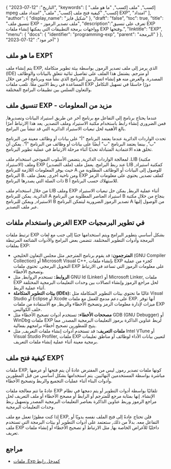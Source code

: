 {
"التاريخ": "12-07-2023",
  "keywords": [
"إكسب",
"ملف إكسب",
"ما هو ملف mpeg إكسب",
"كيفية فتح ملف إكسب",
"ملف",
"امتداد ملف EXP",
"امتداد"
],
  "author": {
"display_name": "شكيل فايز"
},
"draft": "false",
"toc": true,
"title": "تنسيق ملف EXP - ملف تصدير الرموز",
  "description":"تعرف على تنسيق EXP وواجهات برمجة التطبيقات التي يمكنها إنشاء ملفات EXP وفتحها.",
"linktitle": "EXP",
  "menu": {
    "docs": {
      "identifier": "programming-exp",
"parent": "البرمجة"
}
},
"آخر مود": "12-07-2023"
}

## ما هو ملف EXP؟

يتم إنشاء ملف EXP, الذي يرمز إلى ملف تصدير الرموز, بواسطة بيئة تطوير متكاملة (IDE) أو مترجم. يشتمل هذا الملف على تفاصيل ثنائية تتعلق بالبيانات والوظائف المصدرة. والغرض منه هو إنشاء اتصال بين البرنامج الذي نشأ منه وبرنامج آخر من خلال المساعدة في ربط الاثنين معًا. تلعب ملفات EXP دورًا حاسمًا في تسهيل التكامل والتعاون السلس بين تطبيقات البرامج المختلفة.

## تنسيق ملف EXP - مزيد من المعلومات

عندما يحتاج برنامج إلى التفاعل مع برنامج آخر عن طريق استيراد البيانات وتصديرها, فمن الضروري إنشاء رابط باستخدام مكتبة الاستيراد وملف التصدير. يعد هذا الارتباط أمرًا بالغ الأهمية لحل تبعيات الاستيراد الدائرية التي قد تنشأ بين البرامج.

تحدث الواردات الدائرية عندما يعتمد البرنامج "أ" على بيانات أو وظائف معينة من البرنامج "ب", بينما يعتمد البرنامج "ب" أيضًا على بيانات أو وظائف من البرنامج "أ". يمكن أن تخلق هذه الاعتمادية المتبادلة تحديًا أثناء مرحلة الارتباط في عملية تطوير البرنامج.

لمعالجة الواردات الدائرية, يتضمن الأسلوب النموذجي استخدام ملف .LIB (مكتبة الاستيراد) وملف EXP (ملف التصدير) عند ربط البرامج. يعمل ملف LIB كمكتبة استيراد, حيث يوفر المعلومات اللازمة للبرنامج A للوصول إلى البيانات أو الوظائف المطلوبة من البرنامج B. ومن ناحية أخرى, يعمل ملف EXP كملف تصدير, يحتوي على معلومات الرمز ذات الصلة التي يصدرها البرنامج B للاستهلاك حسب البرنامج أ.

من خلال استخدام ملف LIB وملف EXP أثناء عملية الربط, يمكن حل تبعيات الاستيراد الدائرية. يمكن للبرنامج A استيراد العناصر المطلوبة من البرنامج B بنجاح من خلال مكتبة الاستيراد, ويمكن للبرنامج B تصدير الرموز الضرورية ليتمكن البرنامج A من الوصول إليها عبر ملف التصدير.

## الغرض واستخدام ملفات EXP في تطوير البرمجيات

ترتبط ملفات EXP بشكل أساسي بتطوير البرامج ويتم استخدامها جنبًا إلى جنب مع لغات البرمجة وأدوات التطوير المختلفة. تتضمن بعض البرامج والأدوات الشائعة المرتبطة بملفات EXP:

- **المترجمون:** قد يقوم برنامج المترجم, مثل مجلس التعاون الخليجي (GNU Compiler Collection) أو Microsoft Visual C++, بإنشاء ملفات EXP كجزء من عملية التحويل البرمجي. تحتوي ملفات EXP على معلومات الرموز التي تساعد في الارتباط وتصحيح الأخطاء.
- **الروابط:** تستخدم الروابط, مثل GNU ld (Linker) أو Microsoft Linker, ملفات EXP لحل مراجع الرموز وإنشاء اتصالات بين وحدات التعليمات البرمجية المختلفة أثناء عملية الربط.
- **بيئات التطوير المتكاملة (IDEs):** غالبًا ما تحتوي بيئات التطوير المتكاملة مثل Visual Studio أو Eclipse أو Xcode على دعم مدمج للعمل مع ملفات EXP. أنها توفر ميزات لإدارة معلومات الرمز وتصحيح الأخطاء والربط, مع الاستفادة من ملفات EXP خلف الكواليس.
- **مصححات الأخطاء:** تستخدم أدوات تصحيح الأخطاء مثل GDB (GNU Debugger) أو WinDbg ملفات EXP لربط عناوين الذاكرة برموز التعليمات البرمجية المصدر, مما يتيح للمطورين تصحيح أخطاء برامجهم بفعالية.
- **ملفات التعريف:** قد تستخدم أدوات إنشاء ملفات التعريف, مثل Intel VTune أو Visual Studio Profiler, ملفات EXP لتعيين بيانات الأداء لوظائف أو مناطق تعليمات برمجية معينة أثناء عملية إنشاء ملفات التعريف.

## كيفية فتح ملف EXP؟

ملفات EXP, كونها ملفات تصدير رموز, ليس من المفترض عادةً أن يتم فتحها أو عرضها مباشرة بواسطة المستخدمين النهائيين. يتم استخدامها بشكل أساسي من قبل المطورين وأدوات البناء أثناء عمليات التجميع والربط وتصحيح الأخطاء.

عادةً ما تتم معالجة ملفات EXP تلقائيًا بواسطة أدوات التطوير أو يتم دمجها في نظام الإنشاء. إنها بمثابة مرجع للمترجم أو الرابط أو مصحح الأخطاء أو ملف التعريف لحل مراجع الرموز وربط عناوين الذاكرة بعناصر التعليمات البرمجية المصدر وتسهيل ربط وحدات التعليمات البرمجية.

إذا كنت مطورًا تعمل مع ملف EXP, فلن تحتاج عادةً إلى فتح الملف نفسه يدويًا أو التفاعل معه. بدلاً من ذلك, ستعتمد على أدوات التطوير أو بيئات البرمجة التي تستخدم ملف EXP داخليًا للأغراض الخاصة بها, مثل الارتباط أو تصحيح الأخطاء أو إنشاء ملفات تعريف.

## مراجع
* [ملفات .Exp كمدخل رابط](https://learn.microsoft.com/en-us/cpp/build/reference/dot-exp-files-as-linker-input?view=msvc-170)


